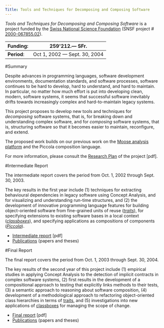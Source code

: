 ```yaml
---
Title: Tools and Techniques for Decomposing and Composing Software
---
```


*Tools and Techniques for Decomposing and Composing Software* is a project funded by the [Swiss National Science Foundation](http://www.snf.ch/) (SNSF project # [2000-067855.02](http://p3.snf.ch/Project-67855)).

|<strong>Funding: </strong>|259'212.&mdash; SFr.
|---|---
|<strong>Period</strong>:|Oct 1, 2002 &mdash; Sept. 30, 2004
 
#Summary


Despite advances in programming languages, software development environments, documentation standards, and software processes, software continues to be hard to develop, hard to understand, and hard to maintain. In particular, no matter how much effort is put into developing clean, modern, software systems, it seems that successful software inevitably drifts towards increasingly complex and hard-to-maintain legacy systems.

This project proposes to develop new tools and techniques for *decomposing* software systems, that is, for breaking down and understanding complex software, and for *composing* software systems, that is, structuring software so that it becomes easier to maintain, reconfigure, and extend.

The proposed work builds on our previous work on the [Moose analysis platform](http://moose.unibe.ch) and the Piccola composition language. 

For more information, please consult the [Research Plan](%assets_url%/download/projectreports/snf02-part2.pdf) of the project [pdf].
 
#Intermediate Report

The intermediate report covers the period from Oct. 1, 2002 through Sept. 30, 2003.

The key results in the first year include (1) techniques for extracting behavioural dependencies in legacy software using Concept Analysis, and for visualizing and understanding run-time structures, and (2) the development of innovative programming language features for building object-oriented software from fine-grained units of reuse (*[traits](%base_url%/research/traits)*), for specifying extensions to existing software bases in a local context (*[classboxes](%base_url%/research/classboxes)*), and specifying applications as compositions of components ([*Piccola*](%base_url%/research/piccola)).
 

- [Intermediate report](%assets_url%/download/projectreports/snf02-intermediate.pdf) [pdf]
- [Publications](%base_url%/scgbib) (papers and theses)

#Final Report

The final report covers the period from Oct. 1, 2003 through Sept. 30, 2004.

The key results of the second year of this project include (1) empirical studies in applying Concept Analysis to the detection of implicit contracts in complex software systems, (2) first results in the development of a compositional approach to testing that explicitly links methods to their tests, (3) a semantic approach to reasoning about software composition, (4) development of a methodological approach to refactoring object-oriented class hierarchies in terms of [traits](%base_url%/research/traits), and (5) investigations into new applications of [classboxes](%base_url%/research/classboxes) for managing the scope of change.


- [Final report](%assets_url%/download/projectreports/snf02-final.pdf) [pdf]
- [Publications](%base_url%/scgbib) (papers and theses)
